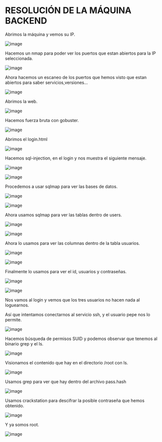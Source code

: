 # RESOLUCIÓN DE LA MÁQUINA BACKEND

Abrimos la máquina y vemos su IP.

![image](https://github.com/user-attachments/assets/f189ca1d-c8c7-476a-9977-b0ef8d965ade)

Hacemos un nmap para poder ver los puertos que estan abiertos para la IP seleccionada.

![image](https://github.com/user-attachments/assets/fa2989b6-1ee8-4737-9508-4eef22342385)

Ahora hacemos un escaneo de los puertos que hemos visto que estan abiertos para saber servicios,versiones...

![image](https://github.com/user-attachments/assets/06cbd08d-b0d1-49ab-b4ff-c2d7a1d3c052)

Abrimos la web.

![image](https://github.com/user-attachments/assets/f4f69b38-214a-46e2-b6da-e3a0b841a99d)

Hacemos fuerza bruta con gobuster.

![image](https://github.com/user-attachments/assets/7a7c2078-6890-498d-9301-3f9914a942a1)

Abrimos el login.html

![image](https://github.com/user-attachments/assets/1d5c8674-1db9-49b7-a28b-08dd38195473)

Hacemos sql-injection, en el login y nos muestra el siguiente mensaje.

![image](https://github.com/user-attachments/assets/bad20d24-e9d1-4e39-beac-10d01ba95156)

![image](https://github.com/user-attachments/assets/ed90132f-c5fd-48bc-9fa0-324e272ea3b0)

Procedemos a usar sqlmap para ver las bases de datos.

![image](https://github.com/user-attachments/assets/0b7eab94-b145-4165-8e86-03a2485f5457)

![image](https://github.com/user-attachments/assets/d899b7ec-4d22-42a0-bbb3-ed9944f4d76c)

Ahora usamos sqlmap para ver las tablas dentro de users.

![image](https://github.com/user-attachments/assets/439f72ae-e5cc-4a90-96e9-7fd5e0c336b8)

![image](https://github.com/user-attachments/assets/1823fef7-aa57-4f9f-a2e7-cfbc10de5a65)

Ahora lo usamos para ver las columnas dentro de la tabla usuarios.

![image](https://github.com/user-attachments/assets/5c1d892f-6221-4b98-9089-3f2585a35550)

![image](https://github.com/user-attachments/assets/4ae8c869-6f33-4191-9b3d-d5b06e335b72)

Finalmente lo usamos para ver el id, usuarios y contraseñas.

![image](https://github.com/user-attachments/assets/1e566b7b-188f-4e81-b0c4-309d77914c55)

![image](https://github.com/user-attachments/assets/4692072a-f772-4caa-98c1-43289cce26a8)

Nos vamos al login y vemos que los tres usuarios no hacen nada al loguearnos.

Así que intentamos conectarnos al servicio ssh, y el usuario pepe nos lo permite.

![image](https://github.com/user-attachments/assets/1f5c75bb-a5e2-47ab-9dcd-ab859d9bb7ec)

Hacemos búsqueda de permisos SUID y podemos observar que tenemos al binario grep y el ls.

![image](https://github.com/user-attachments/assets/41d5f762-cc85-4996-9440-6270800d9e0d)

Visionamos el contenido que hay en el directorio /root con ls.

![image](https://github.com/user-attachments/assets/e935c529-a910-480c-b288-499cae4ac02a)

Usamos grep para ver que hay dentro del archivo pass.hash

![image](https://github.com/user-attachments/assets/73520772-f52b-47c8-93b1-7decefd0101f)

Usamos crackstation para descifrar la posible contraseña que hemos obtenido.

![image](https://github.com/user-attachments/assets/c01ec6f6-9093-4f78-a7d1-76d4d100fe30)

Y ya somos root.

![image](https://github.com/user-attachments/assets/4318c9b1-d574-4d14-b97f-69db30ac7829)








